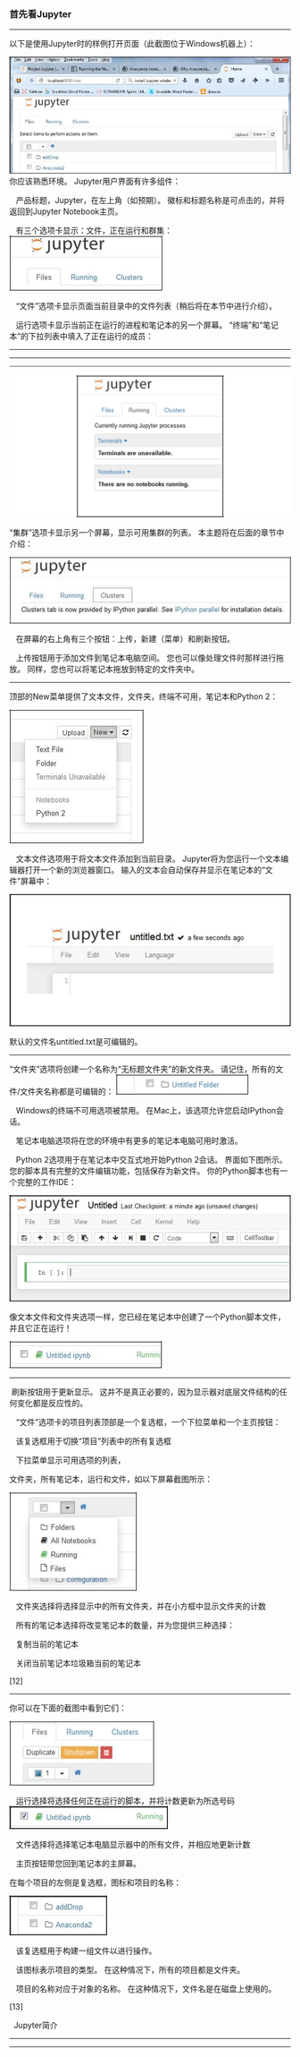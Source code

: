 ### 首先看Jupyter
****
以下是使用Jupyter时的样例打开页面（此截图位于Windows机器上）：


![](/assets/1.jpg)
你应该熟悉环境。 Jupyter用户界面有许多组件：

   产品标题，Jupyter，在左上角（如预期）。 徽标和标题名称是可点击的，并将返回到Jupyter Notebook主页。

   有三个选项卡显示：文件，正在运行和群集：
![](/assets/2.jpg)









   “文件”选项卡显示页面当前目录中的文件列表（稍后将在本节中进行介绍）。

   运行选项卡显示当前正在运行的进程和笔记本的另一个屏幕。 “终端”和“笔记本”的下拉列表中填入了正在运行的成员：
****
****
![](/assets/3.jpg)

“集群”选项卡显示另一个屏幕，显示可用集群的列表。 本主题将在后面的章节中介绍：

![](/assets/4.jpg)











   在屏幕的右上角有三个按钮：上传，新建（菜单）和刷新按钮。

   上传按钮用于添加文件到笔记本电脑空间。 您也可以像处理文件时那样进行拖放。 同样，您也可以将笔记本拖放到特定的文件夹中。
****
顶部的New菜单提供了文本文件，文件夹，终端不可用，笔记本和Python 2：


![](/assets/5.jpg)









   文本文件选项用于将文本文件添加到当前目录。 Jupyter将为您运行一个文本编辑器打开一个新的浏览器窗口。 输入的文本会自动保存并显示在笔记本的“文件”屏幕中：


![](/assets/6.jpg)






默认的文件名untitled.txt是可编辑的。
****
“文件夹”选项将创建一个名称为“无标题文件夹”的新文件夹。 请记住，所有的文件/文件夹名称都是可编辑的：
![](/assets/7.jpg)





   Windows的终端不可用选项被禁用。 在Mac上，该选项允许您启动IPython会话。

   笔记本电脑选项将在您的环境中有更多的笔记本电脑可用时激活。

   Python 2选项用于在笔记本中交互式地开始Python 2会话。 界面如下图所示。 您的脚本具有完整的文件编辑功能，包括保存为新文件。 你的Python脚本也有一个完整的工作IDE：


![](/assets/8.jpg)



像文本文件和文件夹选项一样，您已经在笔记本中创建了一个Python脚本文件，并且它正在运行！


![](/assets/9.jpg)
****
 刷新按钮用于更新显示。 这并不是真正必要的，因为显示器对底层文件结构的任何变化都是反应性的。

   “文件”选项卡的项目列表顶部是一个复选框，一个下拉菜单和一个主页按钮：

   该复选框用于切换“项目”列表中的所有复选框

   下拉菜单显示可用选项的列表，

文件夹，所有笔记本，运行和文件，如以下屏幕截图所示：



![](/assets/10.jpg)















   文件夹选择将选择显示中的所有文件夹，并在小方框中显示文件夹的计数

   所有的笔记本选择将改变笔记本的数量，并为您提供三种选择：

   复制当前的笔记本

   关闭当前笔记本垃圾箱当前的笔记本
 
















[12]
****
你可以在下面的截图中看到它们：

![](/assets/11.jpg)











   运行选择将选择任何正在运行的脚本，并将计数更新为所选号码
![](/assets/12.jpg)





   文件选择将选择笔记本电脑显示器中的所有文件，并相应地更新计数

   主页按钮带您回到笔记本的主屏幕。

在每个项目的左侧是复选框，图标和项目的名称：


![](/assets/13.jpg)






   该复选框用于构建一组文件以进行操作。

   该图标表示项目的类型。 在这种情况下，所有的项目都是文件夹。

   项目的名称对应于对象的名称。 在这种情况下，文件名是在磁盘上使用的。
 













[13]

 
Jupyter简介
****
****
















